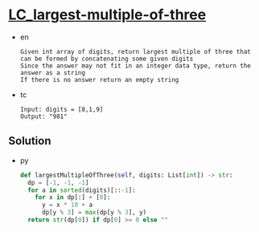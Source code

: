 # [LC_largest-multiple-of-three](https://leetcode.com/problems/largest-multiple-of-three)

* en

  ```en
  Given int array of digits, return largest multiple of three that can be formed by concatenating some given digits
  Since the answer may not fit in an integer data type, return the answer as a string
  If there is no answer return an empty string
  ```

* tc

  ```tc
  Input: digits = [8,1,9]
  Output: "981"
  ```

## Solution

* py

  ```py
  def largestMultipleOfThree(self, digits: List[int]) -> str:
    dp = [-1, -1, -1]
    for a in sorted(digits)[::-1]:
      for x in dp[:] + [0]:
        y = x * 10 + a
        dp[y % 3] = max(dp[y % 3], y)
    return str(dp[0]) if dp[0] >= 0 else ""
  ```
